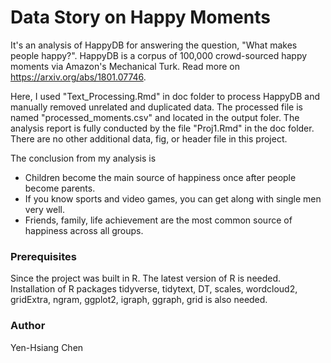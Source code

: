 # Data Story on Happy Moments
It's an analysis of HappyDB for answering the question, "What makes people happy?". HappyDB is a corpus of 100,000 crowd-sourced happy moments via Amazon's Mechanical Turk. Read more on https://arxiv.org/abs/1801.07746.

Here, I used "Text_Processing.Rmd" in doc folder to process HappyDB and manually removed unrelated and duplicated data. The processed file is named "processed_moments.csv" and located in the output foler. The analysis report is fully conducted by the file "Proj1.Rmd" in the doc folder. There are no other additional data, fig, or header file in this project.

The conclusion from my analysis is
- Children become the main source of happiness once after people become parents.
- If you know sports and video games, you can get along with single men very well.
- Friends, family, life achievement are the most common source of happiness across all groups.

### Prerequisites
Since the project was built in R. The latest version of R is needed. Installation of R packages tidyverse, tidytext, DT, scales,  wordcloud2, gridExtra, ngram, ggplot2, igraph, ggraph, grid is also needed.

### Author
Yen-Hsiang Chen
